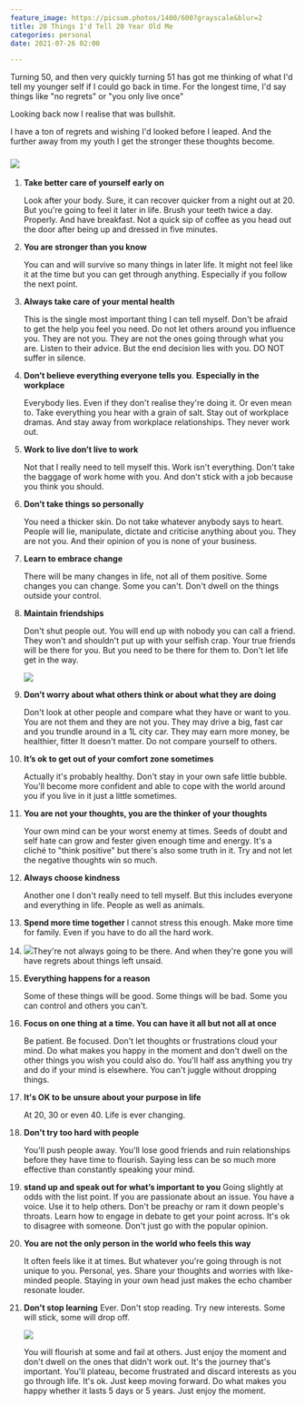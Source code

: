 ```yaml
---
feature_image: https://picsum.photos/1400/600?grayscale&blur=2
title: 20 Things I'd Tell 20 Year Old Me
categories: personal
date: 2021-07-26 02:00

---
```

Turning 50, and then very quickly turning 51 has got me thinking of what I'd tell my younger self if I could go back in time. For the longest time, I'd say things like "no regrets" or "you only live once"

Looking back now I realise that was bullshit.

I have a ton of regrets and wishing I'd looked before I leaped. And the further away from my youth I get the stronger these thoughts become.

### ![](https://res.cloudinary.com/paddysplace/image/upload/v1627250358/canva_assets/20_Things_I_d_Tell_20_Year_Old_Me_agchzz.png)

 1. **Take better care of yourself early on**

    Look after your body. Sure, it can recover quicker from a night out at 20. But you're going to feel it later in life. Brush your teeth twice a day. Properly. And have breakfast. Not a quick sip of coffee as you head out the door after being up and dressed in five minutes.
 2. **You are stronger than you know**

    You can and will survive so many things in later life. It might not feel like it at the time but you can get through anything. Especially if you follow the next point.
 3. **Always take care of your mental health**

    This is the single most important thing I can tell myself. Don't be afraid to get the help you feel you need. Do not let others around you influence you. They are not you. They are not the ones going through what you are. Listen to their advice. But the end decision lies with you. DO NOT suffer in silence.
 4. **Don’t believe everything everyone tells you**. **Especially in the workplace**

    Everybody lies.  Even if they don't realise they're doing it. Or even mean to. Take everything you hear with a grain of salt. Stay out of workplace dramas. And stay away from workplace relationships. They never work out.
 5. **Work to live don’t live to work**

    Not that I really need to tell myself this. Work isn't everything. Don't take the baggage of work home with you. And don't stick with a job because you think you should.
 6. **Don’t take things so personally**

    You need a thicker skin. Do not take whatever anybody says to heart. People will lie, manipulate, dictate and criticise anything about you. They are not you. And their opinion of you is none of your business.
 7. **Learn to embrace change**

    There will be many changes in life, not all of them positive. Some changes you can change. Some you can't. Don't dwell on the things outside your control.
 8. **Maintain friendships**

    Don't shut people out. You will end up with nobody you can call a friend. They won't and shouldn't put up with your selfish crap. Your true friends will be there for you. But you need to be there for them to.  Don't let life get in the way.

    ![](https://res.cloudinary.com/paddysplace/image/upload/v1627250397/blog/undraw/undraw_Social_media_re_w12q_dbdqwh.png)
 9. **Don’t worry about what others think or about what they are doing**

    Don't look at other people and compare what they have or want to you. You are not them and they are not you. They may drive a big, fast car and you trundle around in a 1L city car. They may earn more money, be healthier, fitter It doesn't matter. Do not compare yourself to others.
10. **It’s ok to get out of your comfort zone sometimes**

    Actually it's probably healthy. Don't stay in your own safe little bubble. You'll become more confident and able to cope with the world around you if you live in it just a little sometimes.
11. **You are not your thoughts, you are the thinker of your thoughts**

    Your own mind can be your worst enemy at times. Seeds of doubt and self hate can grow and fester given enough time and energy. It's a cliché to "think positive" but there's also some truth in it. Try and not let the negative thoughts win so much.
12. **Always choose kindness**

    Another one I don't really need to tell myself. But this includes everyone and everything in life. People as well as animals.
13. **Spend more time together** I cannot stress this enough. Make more time for family. Even if you have to do all the hard work.
14. ![](https://res.cloudinary.com/paddysplace/image/upload/v1627250397/blog/undraw/undraw_fatherhood_7i19_hysxfi.png)They're not always going to be there. And when they're gone you will have regrets about things left unsaid.
15. **Everything happens for a reason**

    Some of these things will be good. Some things will be bad. Some you can control and others you can't.
16. **Focus on one thing at a time. You can have it all but not all at once**

    Be patient. Be focused. Don't let thoughts or frustrations cloud your mind. Do what makes you happy in the moment and don't dwell on the other things you wish you could also do. You'll half ass anything you try and do if your mind is elsewhere. You can't juggle without dropping things.
17. **It's OK to be unsure about your purpose in life**

    At 20, 30 or even 40. Life is ever changing.
18. **Don't try too hard with people**

    You'll push people away. You'll lose good friends and ruin relationships before they have time to flourish. Saying less can be so much more effective than constantly speaking your mind.
19. **stand up and speak out for what’s important to you** Going slightly at odds with the list point. If you are passionate about an issue. You have a voice. Use it to help others. Don't be preachy or ram it down people's throats. Learn how to engage in debate to get your point across. It's ok to disagree with someone. Don't just go with the popular opinion.
20. **You are not the only person in the world who feels this way**

    It often feels like it at times. But whatever you're going through is not unique to you. Personal, yes. Share your thoughts and worries with like-minded people. Staying in your own head just makes the echo chamber resonate louder.
21. **Don't stop learning** Ever. Don't stop reading. Try new interests. Some will stick, some will drop off.

    ![](https://res.cloudinary.com/paddysplace/image/upload/v1627250397/blog/undraw/undraw_exams_g4ow_jd1g7g.png)

    You will flourish at some and fail at others. Just enjoy the moment and don't dwell on the ones that didn't work out. It's the journey that's important. You'll plateau, become frustrated and discard interests as you go through life. It's ok. Just keep moving forward. Do what makes you happy whether it lasts 5 days or 5 years. Just enjoy the moment.